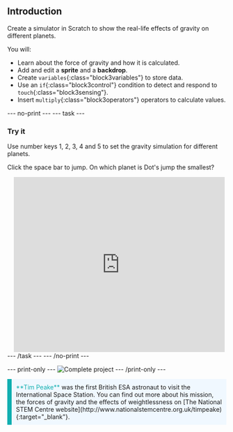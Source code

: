 ## Introduction

Create a simulator in Scratch to show the real-life effects of gravity on different planets. 

You will:

- Learn about the force of gravity and how it is calculated.
- Add and edit a **sprite** and a **backdrop**.
- Create `variables`{:class="block3variables"} to store data.
- Use an `if`{:class="block3control"} condition to detect and respond to `touch`{:class="block3sensing"}.
- Insert `multiply`{:class="block3operators"} operators to calculate values.

--- no-print ---
--- task ---
### Try it
<div style="display: flex; flex-wrap: wrap">
<div style="flex-basis: 200px; flex-grow: 1">  
Use number keys 1, 2, 3, 4 and 5 to set the gravity simulation for different planets. 

Click the space bar to jump. On which planet is Dot's jump the smallest?
</div>
<div class="scratch-preview" style="margin-left: 15px;">
  <iframe allowtransparency="true" width="485" height="402" src="https://scratch.mit.edu/projects/embed/498064882/?autostart=false" frameborder="0"></iframe>
</div>
</div>
--- /task ---
--- /no-print ---

--- print-only ---
![Complete project](images/showcase_static.png)
--- /print-only ---

<p style="border-left: solid; border-width:10px; border-color: #0faeb0; background-color: aliceblue; padding: 10px;">
<span style="color: #0faeb0">**Tim Peake**</span> was the first British ESA astronaut to visit the International Space Station. You can find out more about his mission, the forces of gravity and the effects of weightlessness on [The National STEM Centre website](http://www.nationalstemcentre.org.uk/timpeake){:target="_blank"}.
</p>